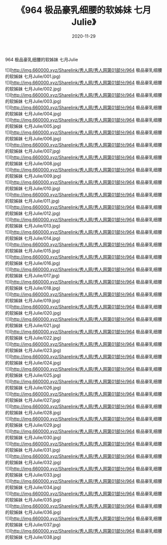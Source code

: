 ﻿---
layout: post
title:  《964 极品豪乳细腰的软姊妹 七月Julie》
date:   2020-11-29
img: http://img.660000.xyz/Sharelink/秀人网/秀人网第01部分/964 极品豪乳细腰的软姊妹 七月Julie/000.jpg
categories: [美女, 清纯, 唯美]
---

964 极品豪乳细腰的软姊妹 七月Julie

  ![](http://img.660000.xyz/Sharelink/秀人网/秀人网第01部分/964 极品豪乳细腰的软姊妹 七月Julie/001.jpg) <br> ![](http://img.660000.xyz/Sharelink/秀人网/秀人网第01部分/964 极品豪乳细腰的软姊妹 七月Julie/002.jpg) <br> ![](http://img.660000.xyz/Sharelink/秀人网/秀人网第01部分/964 极品豪乳细腰的软姊妹 七月Julie/003.jpg) <br> ![](http://img.660000.xyz/Sharelink/秀人网/秀人网第01部分/964 极品豪乳细腰的软姊妹 七月Julie/004.jpg) <br> ![](http://img.660000.xyz/Sharelink/秀人网/秀人网第01部分/964 极品豪乳细腰的软姊妹 七月Julie/005.jpg) <br> ![](http://img.660000.xyz/Sharelink/秀人网/秀人网第01部分/964 极品豪乳细腰的软姊妹 七月Julie/006.jpg) <br> ![](http://img.660000.xyz/Sharelink/秀人网/秀人网第01部分/964 极品豪乳细腰的软姊妹 七月Julie/007.jpg) <br> ![](http://img.660000.xyz/Sharelink/秀人网/秀人网第01部分/964 极品豪乳细腰的软姊妹 七月Julie/008.jpg) <br> ![](http://img.660000.xyz/Sharelink/秀人网/秀人网第01部分/964 极品豪乳细腰的软姊妹 七月Julie/009.jpg) <br> ![](http://img.660000.xyz/Sharelink/秀人网/秀人网第01部分/964 极品豪乳细腰的软姊妹 七月Julie/010.jpg) <br> ![](http://img.660000.xyz/Sharelink/秀人网/秀人网第01部分/964 极品豪乳细腰的软姊妹 七月Julie/011.jpg) <br> ![](http://img.660000.xyz/Sharelink/秀人网/秀人网第01部分/964 极品豪乳细腰的软姊妹 七月Julie/012.jpg) <br> ![](http://img.660000.xyz/Sharelink/秀人网/秀人网第01部分/964 极品豪乳细腰的软姊妹 七月Julie/013.jpg) <br> ![](http://img.660000.xyz/Sharelink/秀人网/秀人网第01部分/964 极品豪乳细腰的软姊妹 七月Julie/014.jpg) <br> ![](http://img.660000.xyz/Sharelink/秀人网/秀人网第01部分/964 极品豪乳细腰的软姊妹 七月Julie/015.jpg) <br> ![](http://img.660000.xyz/Sharelink/秀人网/秀人网第01部分/964 极品豪乳细腰的软姊妹 七月Julie/016.jpg) <br> ![](http://img.660000.xyz/Sharelink/秀人网/秀人网第01部分/964 极品豪乳细腰的软姊妹 七月Julie/017.jpg) <br> ![](http://img.660000.xyz/Sharelink/秀人网/秀人网第01部分/964 极品豪乳细腰的软姊妹 七月Julie/018.jpg) <br> ![](http://img.660000.xyz/Sharelink/秀人网/秀人网第01部分/964 极品豪乳细腰的软姊妹 七月Julie/019.jpg) <br> ![](http://img.660000.xyz/Sharelink/秀人网/秀人网第01部分/964 极品豪乳细腰的软姊妹 七月Julie/020.jpg) <br> ![](http://img.660000.xyz/Sharelink/秀人网/秀人网第01部分/964 极品豪乳细腰的软姊妹 七月Julie/021.jpg) <br> ![](http://img.660000.xyz/Sharelink/秀人网/秀人网第01部分/964 极品豪乳细腰的软姊妹 七月Julie/022.jpg) <br> ![](http://img.660000.xyz/Sharelink/秀人网/秀人网第01部分/964 极品豪乳细腰的软姊妹 七月Julie/023.jpg) <br> ![](http://img.660000.xyz/Sharelink/秀人网/秀人网第01部分/964 极品豪乳细腰的软姊妹 七月Julie/024.jpg) <br> ![](http://img.660000.xyz/Sharelink/秀人网/秀人网第01部分/964 极品豪乳细腰的软姊妹 七月Julie/025.jpg) <br> ![](http://img.660000.xyz/Sharelink/秀人网/秀人网第01部分/964 极品豪乳细腰的软姊妹 七月Julie/026.jpg) <br> ![](http://img.660000.xyz/Sharelink/秀人网/秀人网第01部分/964 极品豪乳细腰的软姊妹 七月Julie/027.jpg) <br> ![](http://img.660000.xyz/Sharelink/秀人网/秀人网第01部分/964 极品豪乳细腰的软姊妹 七月Julie/028.jpg) <br> ![](http://img.660000.xyz/Sharelink/秀人网/秀人网第01部分/964 极品豪乳细腰的软姊妹 七月Julie/029.jpg) <br> ![](http://img.660000.xyz/Sharelink/秀人网/秀人网第01部分/964 极品豪乳细腰的软姊妹 七月Julie/030.jpg) <br> ![](http://img.660000.xyz/Sharelink/秀人网/秀人网第01部分/964 极品豪乳细腰的软姊妹 七月Julie/031.jpg) <br> ![](http://img.660000.xyz/Sharelink/秀人网/秀人网第01部分/964 极品豪乳细腰的软姊妹 七月Julie/032.jpg) <br> ![](http://img.660000.xyz/Sharelink/秀人网/秀人网第01部分/964 极品豪乳细腰的软姊妹 七月Julie/033.jpg) <br> ![](http://img.660000.xyz/Sharelink/秀人网/秀人网第01部分/964 极品豪乳细腰的软姊妹 七月Julie/034.jpg) <br> ![](http://img.660000.xyz/Sharelink/秀人网/秀人网第01部分/964 极品豪乳细腰的软姊妹 七月Julie/035.jpg) <br> ![](http://img.660000.xyz/Sharelink/秀人网/秀人网第01部分/964 极品豪乳细腰的软姊妹 七月Julie/036.jpg) <br> ![](http://img.660000.xyz/Sharelink/秀人网/秀人网第01部分/964 极品豪乳细腰的软姊妹 七月Julie/037.jpg) <br> ![](http://img.660000.xyz/Sharelink/秀人网/秀人网第01部分/964 极品豪乳细腰的软姊妹 七月Julie/038.jpg) <br>